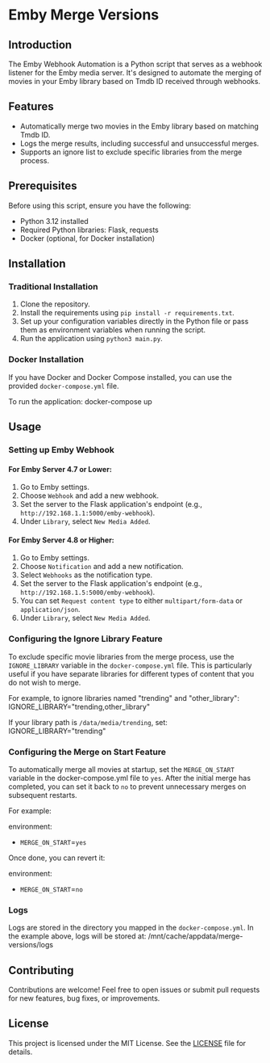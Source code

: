 # Emby Merge Versions

## Introduction
The Emby Webhook Automation is a Python script that serves as a webhook listener for the Emby media server. It's designed to automate the merging of movies in your Emby library based on Tmdb ID received through webhooks.

## Features
- Automatically merge two movies in the Emby library based on matching Tmdb ID.
- Logs the merge results, including successful and unsuccessful merges.
- Supports an ignore list to exclude specific libraries from the merge process.

## Prerequisites
Before using this script, ensure you have the following:
- Python 3.12 installed
- Required Python libraries: Flask, requests
- Docker (optional, for Docker installation)

## Installation

### Traditional Installation
1. Clone the repository.
2. Install the requirements using `pip install -r requirements.txt`.
3. Set up your configuration variables directly in the Python file or pass them as environment variables when running the script.
4. Run the application using `python3 main.py`.

### Docker Installation
If you have Docker and Docker Compose installed, you can use the provided `docker-compose.yml` file.

To run the application:
docker-compose up

## Usage

### Setting up Emby Webhook

#### For Emby Server 4.7 or Lower:
1. Go to Emby settings.
2. Choose `Webhook` and add a new webhook.
3. Set the server to the Flask application's endpoint (e.g., `http://192.168.1.1:5000/emby-webhook`).
4. Under `Library`, select `New Media Added`.

#### For Emby Server 4.8 or Higher:
1. Go to Emby settings.
2. Choose `Notification` and add a new notification.
3. Select `Webhooks` as the notification type.
4. Set the server to the Flask application's endpoint (e.g., `http://192.168.1.5:5000/emby-webhook`).
5. You can set `Request content type` to either `multipart/form-data` or `application/json`.
6. Under `Library`, select `New Media Added`.

### Configuring the Ignore Library Feature
To exclude specific movie libraries from the merge process, use the `IGNORE_LIBRARY` variable in the `docker-compose.yml` file. This is particularly useful if you have separate libraries for different types of content that you do not wish to merge.

For example, to ignore libraries named "trending" and "other_library":
IGNORE_LIBRARY="trending,other_library"

If your library path is `/data/media/trending`, set:
IGNORE_LIBRARY="trending"

### Configuring the Merge on Start Feature
To automatically merge all movies at startup, set the `MERGE_ON_START` variable in the docker-compose.yml file to `yes`. After the initial merge has completed, you can set it back to `no` to prevent unnecessary merges on subsequent restarts.

For example:

environment:
  - `MERGE_ON_START`=`yes`

Once done, you can revert it:

environment:
  - `MERGE_ON_START`=`no`


### Logs
Logs are stored in the directory you mapped in the `docker-compose.yml`. In the example above, logs will be stored at:
/mnt/cache/appdata/merge-versions/logs

## Contributing
Contributions are welcome! Feel free to open issues or submit pull requests for new features, bug fixes, or improvements.

## License
This project is licensed under the MIT License. See the [LICENSE](LICENSE) file for details.
